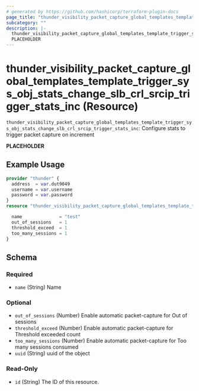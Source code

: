 ```yaml
---
# generated by https://github.com/hashicorp/terraform-plugin-docs
page_title: "thunder_visibility_packet_capture_global_templates_template_trigger_sys_obj_stats_change_slb_crl_srcip_trigger_stats_inc Resource - terraform-provider-thunder"
subcategory: ""
description: |-
  thunder_visibility_packet_capture_global_templates_template_trigger_sys_obj_stats_change_slb_crl_srcip_trigger_stats_inc: Configure stats to trigger packet capture on increment
  PLACEHOLDER
---
```


# thunder_visibility_packet_capture_global_templates_template_trigger_sys_obj_stats_change_slb_crl_srcip_trigger_stats_inc (Resource)

`thunder_visibility_packet_capture_global_templates_template_trigger_sys_obj_stats_change_slb_crl_srcip_trigger_stats_inc`: Configure stats to trigger packet capture on increment

__PLACEHOLDER__

## Example Usage

```terraform
provider "thunder" {
  address  = var.dut9049
  username = var.username
  password = var.password
}
resource "thunder_visibility_packet_capture_global_templates_template_trigger_sys_obj_stats_change_slb_crl_srcip_trigger_stats_inc" "thunder_visibility_packet_capture_global_templates_template_trigger_sys_obj_stats_change_slb_crl_srcip_trigger_stats_inc" {

  name              = "test"
  out_of_sessions   = 1
  threshold_exceed  = 1
  too_many_sessions = 1
}
```

<!-- schema generated by tfplugindocs -->
## Schema

### Required

- `name` (String) Name

### Optional

- `out_of_sessions` (Number) Enable automatic packet-capture for Out of sessions
- `threshold_exceed` (Number) Enable automatic packet-capture for Threshold exceeded count
- `too_many_sessions` (Number) Enable automatic packet-capture for Too many sessions consumed
- `uuid` (String) uuid of the object

### Read-Only

- `id` (String) The ID of this resource.


